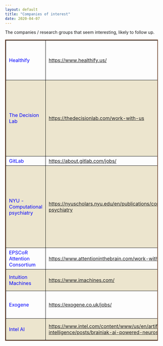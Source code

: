 ```yaml
---
layout: default
title: "Companies of interest"
date: 2020-04-07
---
```


The companies / research groups that seem interesting, likely to follow up. 
<style>
thead {color:green;}
tbody {color:blue;}
tfoot {color:red;}
th,td {
  border:1px solid black;
  padding: 5px 10px;
}
table{
    border: 2px solid #774F38;
    border-collapse: collapse;  
}
tr:nth-child(even){
    background-color:#ECE5CE;
}
</style>
<table border="1" width="100%">

<tr>
  <td>Healthify</td>
  <td><a href="https://www.healthify.us/"> https://www.healthify.us/ </a> </td>
  <td>"We help organizations address the social determinants of health"</td>
</tr>
<tr>
  <td>The Decision Lab</td>
  <td><a href="https://thedecisionlab.com/work-with-us"> https://thedecisionlab.com/work-with-us </a> </td>
  <td>"We are a Canadian non-profit on a unique mission to democratize behavioral science by diffusing knowledge about it and applying it for social good."</td>
</tr>
<tr>
  <td>GitLab</td>
  <td><a href="https://about.gitlab.com/jobs/"> https://about.gitlab.com/jobs/ </a> </td>
  <td>"Well, Gitlab."</td>
</tr>
<tr>
  <td>NYU - Computational psychiatry</td>
  <td><a href="https://nyuscholars.nyu.edu/en/publications/computational-psychiatry"> https://nyuscholars.nyu.edu/en/publications/computational-psychiatry </a> </td>
  <td>"Psychiatric disorders such as autism and schizophrenia, arise from abnormalities in brain systems that underlie cognitive, emotional, and social functions."</td>
</tr>
<tr>
  <td>EPSCoR Attention Consortium</td>
  <td><a href="https://www.attentioninthebrain.com/work-with-us"> https://www.attentioninthebrain.com/work-with-us </a> </td>
  <td>Dartmouth College</td>
</tr>
<tr>
  <td>Intuition Machines</td>
  <td><a href="https://www.imachines.com/"> https://www.imachines.com/ </a> </td>
  <td>Machine Learning at Web Scale</td>
</tr>
<tr>
  <td>Exogene</td>
  <td><a href="https://exogene.co.uk/jobs/"> https://exogene.co.uk/jobs/ </a> </td>
  <td>Accelerating cancer immunotherapy discovery</td>
</tr>
<tr>
  <td>Intel AI</td>
  <td><a href="https://www.intel.com/content/www/us/en/artificial-intelligence/posts/brainiak-ai-powered-neuroscience.html"> https://www.intel.com/content/www/us/en/artificial-intelligence/posts/brainiak-ai-powered-neuroscience.html </a> </td>
  <td>BrainIAK: AI-Powered Neuroscience</td>
</tr>

</table>
